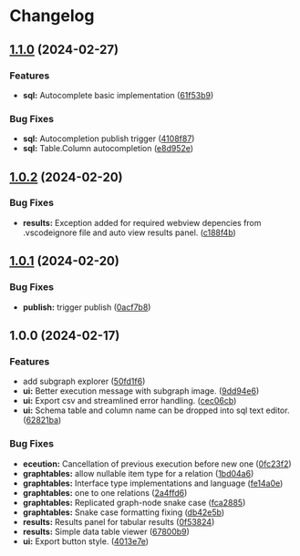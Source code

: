 # Changelog

## [1.1.0](https://github.com/semiotic-ai/vscode-sql-studio/compare/v1.0.2...v1.1.0) (2024-02-27)


### Features

* **sql:** Autocomplete basic implementation ([61f53b9](https://github.com/semiotic-ai/vscode-sql-studio/commit/61f53b9eb3d12068baaafc559455ffd37cd1f480))


### Bug Fixes

* **sql:** Autocompletion publish trigger ([4108f87](https://github.com/semiotic-ai/vscode-sql-studio/commit/4108f874c2f20fa5deefad6770403023911ad536))
* **sql:** Table.Column autocompletion ([e8d952e](https://github.com/semiotic-ai/vscode-sql-studio/commit/e8d952e3fc57f19aa0957426c95c6cd8143947f5))

## [1.0.2](https://github.com/semiotic-ai/vscode-sql-studio/compare/v1.0.1...v1.0.2) (2024-02-20)

### Bug Fixes

- **results:** Exception added for required webview depencies from .vscodeignore file and auto view results panel. ([c188f4b](https://github.com/semiotic-ai/vscode-sql-studio/commit/c188f4babbea8e38c0550c68bd8799a38c74fd50))

## [1.0.1](https://github.com/semiotic-ai/vscode-sql-studio/compare/v1.0.0...v1.0.1) (2024-02-20)

### Bug Fixes

- **publish:** trigger publish ([0acf7b8](https://github.com/semiotic-ai/vscode-sql-studio/commit/0acf7b8565a60f5bbc7c29636f27eedcecf5b717))

## 1.0.0 (2024-02-17)

### Features

- add subgraph explorer ([50fd1f6](https://github.com/semiotic-ai/vscode-sql-studio/commit/50fd1f674d76e4d33313aa4c4cee5ab65cd48beb))
- **ui:** Better execution message with subgraph image. ([9dd94e6](https://github.com/semiotic-ai/vscode-sql-studio/commit/9dd94e65c818e912e6b0fd2609c62d77dcbcb472))
- **ui:** Export csv and streamlined error handling. ([cec06cb](https://github.com/semiotic-ai/vscode-sql-studio/commit/cec06cb52341fcbb218ee34f0fcc8f0ded981209))
- **ui:** Schema table and column name can be dropped into sql text editor. ([62821ba](https://github.com/semiotic-ai/vscode-sql-studio/commit/62821ba183cf36313b3f5ac84a3fab65361f8f08))

### Bug Fixes

- **eceution:** Cancellation of previous execution before new one ([0fc23f2](https://github.com/semiotic-ai/vscode-sql-studio/commit/0fc23f212ca28083a9dbfa78c136adfbe0c9aaaf))
- **graphtables:** allow nullable item type for a relation ([1bd04a6](https://github.com/semiotic-ai/vscode-sql-studio/commit/1bd04a644ab855f0970d59117dfd87c5413befb8))
- **graphtables:** Interface type implementations and language ([fe14a0e](https://github.com/semiotic-ai/vscode-sql-studio/commit/fe14a0ec351662ddd93a41a2f4ef4703dfa38b75))
- **graphtables:** one to one relations ([2a4ffd6](https://github.com/semiotic-ai/vscode-sql-studio/commit/2a4ffd696619249cd73361572791171910eb9d29))
- **graphtables:** Replicated graph-node snake case ([fca2885](https://github.com/semiotic-ai/vscode-sql-studio/commit/fca28852668495baa3e54ff132f51c1577d6c197))
- **graphtables:** Snake case formatting fixing ([db42e5b](https://github.com/semiotic-ai/vscode-sql-studio/commit/db42e5b825f399366cac72275cdd643edda7a260))
- **results:** Results panel for tabular results ([0f53824](https://github.com/semiotic-ai/vscode-sql-studio/commit/0f538241281f0b94fd75a6be9bbe8e4543d13192))
- **results:** Simple data table viewer ([67800b9](https://github.com/semiotic-ai/vscode-sql-studio/commit/67800b90c84b2af8e8e4402f8248a71814b935bc))
- **ui:** Export button style. ([4013e7e](https://github.com/semiotic-ai/vscode-sql-studio/commit/4013e7efcd27ae2bc86e55b91996634690c593cb))
